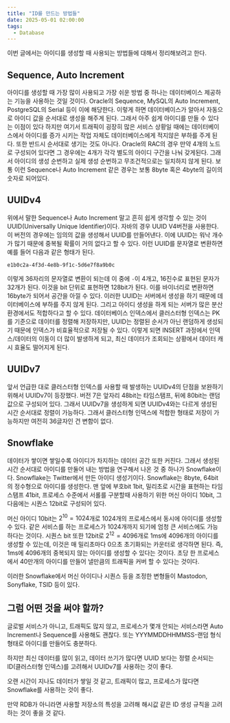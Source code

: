 ```yaml
---
title: "ID를 만드는 방법들"
date: 2025-05-01 02:00:00
tags: 
  - Database
---
```


이번 글에서는 아이디를 생성할 때 사용되는 방법들에 대해서 정리해보려고 한다.

## Sequence, Auto Increment

아이디를 생성할 때 가장 많이 사용되고 가장 쉬운 방법 중 하나는 데이터베이스 제공하는 기능을 사용하는 것일 것이다.
Oracle의 Sequence, MySQL의 Auto Increment, PostgreSQL의 Serial 등이 이에 해당한다.
이렇게 하면 데이터베이스가 알아서 자동으로 아이디 값을 순서대로 생성을 해주게 된다.
그래서 아주 쉽게 아이디를 만들 수 있다는 이점이 있다
하지만 여기서 트래픽이 굉장히 많은 서비스 상황일 때에는 데이터베이스에서 아이디를 증가 시키는 작업 자체도 데이터베이스에게 적지않은 부하를 주게 된다.
또한 반드시 순서대로 생기는 것도 아니다. 
Oracle의 RAC의 경우 만약 4개의 노드로 구성되어 있다면 그 경우에는 4개가 각각 별도의 아이디 구간을 나눠 갖게된다.
그래서 아이디의 생성 순번하고 실제 생성 순번하고 무조건적으로는 일치하지 않게 된다.
보통 이런 Sequence나 Auto Increment 같은 경우는 보통 8byte 혹은 4byte의 길이의 숫자로 되어있다.

## UUIDv4

위에서 말한 Sequence나 Auto Increment 말고 흔히 쉽게 생각할 수 있는 것이 UUID(Universally Unique Identifier)이다.
자바의 경우 UUID V4버전을 사용한다. 이 버전의 경우에는 임의의 값을 생성해서 UUID를 만들어낸다.
이에 UUID는 워낙 개수가 많기 때문에 중복될 확률이 거의 없다고 할 수 있다.
이런 UUID를 문자열로 변환하면 예를 들어 다음과 같은 형태가 된다.

``` 
e1b0c2a-4f3d-4e8b-9f1c-5d6e7f8a9b0c
```

이렇게 36자리의 문자열로 변환이 되는데 이 중에 `-`이 4개고, 16진수로 표현된 문자가 32개가 된다.
이것을 bit 단위로 표현하면 128bit가 된다.
이를 바이너리로 변환하면 16byte가 되어서 공간을 아낄 수 있다.
이러한 UUID는 서버에서 생성을 하기 때문에 데이터베이스에 부하를 주지 않게 된다.
그리고 아이디 생성을 하게 되는 서버가 많은 분산 환경에서도 적합하다고 할 수 있다.
데이터베이스 인덱스에서 클러스터형 인덱스는 PK를 기준으로 데이터를 정렬해 저장하지만,
UUID는 정렬된 순서가 아닌 랜덤하게 생성되기 때문에 인덱스가 비효율적으로 저장될 수 있다.
이렇게 되면 INSERT 과정에서 인덱스/데이터의 이동이 더 많이 발생하게 되고,
최신 데이터가 조회되는 상황에서 데이터 캐시 효율도 떨어지게 된다.

## UUIDv7

앞서 언급한 대로 클러스터형 인덱스를 사용할 때 발생하는 UUIDv4의 단점을 보완하기 위해서 UUIDv7이 등장했다.
버전 7은 앞자리 48bit는 타임스탬프, 뒤에 80bit는 랜덤값으로 구성되어 있다.
그래서 UUIDv7을 생성하게 되면 UUIDv4와는 다르게 생성된 시간 순서대로 정렬이 가능하다.
그래서 클러스터형 인덱스에 적합한 형태로 저장이 가능하지만 여전히 36글자인 건 변함이 없다.

## Snowflake

데이터가 쌓이면 쌓일수록 아이디가 차지하는 데이터 공간 또한 커진다. 
그래서 생성된 시간 순서대로 아이디를 만둘어 내는 방법을 연구해서 나온 것 중 하나가 Snowflake이다. 
Snowflake는 Twitter에서 만든 아이디 생성기이다.
Snowflake는 8byte, 64bit의 정수형으로 아이디를 생성한다.
맨 앞에 부호bit 1bit, 밀리초로 시간을 표현하는 타임스탬프 41bit, 
프로세스 수준에서 서롤를 구분할때 사용하기 위한 머신 아이디 10bit,
그 다음에는 시퀀스 12bit로 구성되어 있다.

머신 아이디 10bit는 $2^{10} = 1024$개로 1024개의 프로세스에서 동시에 아이디를 생성할 수 있다.
같은 서비스를 하는 프로세스가 1024개까지 되기에 엄청 큰 서비스에도 가능하다는 것이다.
시퀀스 bit 또한 12bit로 $2^{12} = 4096$개로 1ms에 4096개의 아이디를 생성할 수 있는데,
이것은 매 밀리초마다 0으초 초기화되는 카운터로 생각하면 된다.
즉, 1ms에 4096개의 중복되지 않는 아이디를 생성할 수 있다는 것이다.
초당 한 프로세스에서 40만개의 아이디를 만들어 낼만큼의 트래픽을 커버 할 수 있다는 것이다.

이러한 Snowflake에서 머신 아이디나 시퀀스 등을 조정한 변형들이 Mastodon, Sonyflake, TSID 등이 있다.

## 그럼 어떤 것을 써야 할까?

글로벌 서비스가 아니고, 트래픽도 많지 않고, 프로세스가 몇개 안되는 서비스라면 
Auto Increment나 Sequence를 사용해도 괜찮다. 
또는 YYYMMDDHHMMSS-랜덤 형식 형태로 아이디를 만들어도 충분하다.

하지만 최신 데이터를 많이 읽고, 데이터 쓰기가 많다면
UUID 보다는 정렬 순서되는 ID(클러스터형 인덱스)를 고려해서 UUIDv7를 사용하는 것이 좋다.

오랜 시간이 지나도 데이터가 쌓일 것 같고,
트래픽이 많고, 프로세스가 많다면 Snowflake를 사용하는 것이 좋다.

만약 RDB가 아니라면 사용할 저장소의 특성을 고려해 해시값 같은  ID 생성 규칙을 고려하는 것이 좋을 것 같다.

